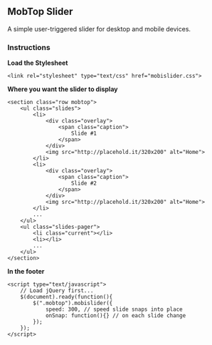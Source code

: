 ## MobTop Slider

A simple user-triggered slider for desktop and mobile devices. 

### Instructions
**Load the Stylesheet**

    <link rel="stylesheet" type="text/css" href="mobislider.css">

**Where you want the slider to display**

    <section class="row mobtop">
    	<ul class="slides">
    		<li>
    			<div class="overlay">
    				<span class="caption">
    					Slide #1
    				</span>
    			</div>
    			<img src="http://placehold.it/320x200" alt="Home">
    		</li>
    		<li>
    			<div class="overlay">
    				<span class="caption">
    					Slide #2
    				</span>
    			</div>
    			<img src="http://placehold.it/320x200" alt="Home">
    		</li>
    		...
    	</ul>
    	<ul class="slides-pager">
    		<li class="current"></li>	
    		<li></li>
    		...
    	</ul>
    </section>

**In the footer**

    <script type="text/javascript">
    	// Load jQuery first...
    	$(document).ready(function(){
    		$(".mobtop").mobislider({
    			speed: 300, // speed slide snaps into place
    			onSnap: function(){} // on each slide change
    		});
    	});
    </script>

